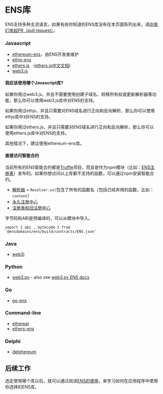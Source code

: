 # ENS库

ENS支持多种主流语言。如果有些你知道的ENS库没有在本页面陈列出来，请[向我们发起PR（pull request）](https://github.com/ensdomains/ens/compare)。

### Javascript

* [ethereum-ens](https://www.npmjs.com/package/ethereum-ens)，由ENS开发者维护
* [ethjs-ens](https://www.npmjs.com/package/ethjs-ens)
* [ethers.js](https://github.com/ethers-io/ethers.js) （[ethers.js中文文档](https://learnblockchain.cn/docs/ethers.js/))
* [web3.js](https://web3js.readthedocs.io/en/1.0/web3-eth-ens.html)

#### 我应该使用哪个Javascript库?

如果你用过web3.js，并且不需要使用创建子域名、转移所有权或更新解析器等功能，那么你可以使用web3.js库中对ENS的支持。

如果你用过ethjs，并且只需要对ENS域名进行正向和反向解析，那么你可以使用ethjs库中对ENS的支持。

如果你用过ethers.js，并且只需要对ENS域名进行正向和反向解析，那么你可以使用ethers.js库中对ENS的支持。

其他情况下，建议使用ethereum-ens库。

#### 直接访问智能合约

当前所有的ENS智能合约都是[Truffle](https://truffleframework.com)项目，而且是作为npm模块（比如：[ENS注册表](https://www.npmjs.com/package/@ensdomains/ens)）发布的。如果你想访问以上库都不支持的函数，可以通过npm安装智能合约。

* [解析器](https://www.npmjs.com/package/@ensdomains/resolver) = `Resolver.sol`包含了所有的函数名（包括已经弃用的函数，比如：`content`）
* [永久注册中心](https://www.npmjs.com/package/@ensdomains/ethregistrar)
* [注册表和旧注册中心](https://www.npmjs.com/package/@ensdomains/ens)

字节码和ABI是预编译的，可以从模块中导入。

```text
import { abi , bytecode } from '@ensdomains/ens/build/contracts/ENS.json'
```

### Java

* [web3j](https://github.com/web3j/web3j)

### Python

* [web3.py](https://github.com/ethereum/web3.py) - also see [web3.py ENS docs](https://web3py.readthedocs.io/en/stable/ens_overview.html)

### Go

* [go-ens](https://github.com/wealdtech/go-ens)

### Command-line

* [ethereal](https://github.com/wealdtech/ethereal)
* [ethers-ens](https://github.com/ethers-io/ethers-ens)

### Delphi

* [delphereum](https://github.com/svanas/delphereum)

## 后续工作

选定使用哪个库以后，就可以通过阅读[ENS的使用](working-with-ens.md)，来学习如何在应用程序中使用你选择的ENS库。

